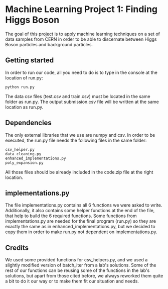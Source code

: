 # Machine Learning Project 1: Finding Higgs Boson
The goal of this project is to apply machine learning techniques on a set of data samples from CERN in order to be able to discernate between Higgs Boson particles and background particles.

## Getting started
In order to run our code, all you need to do is to type in the console at the location of run.py:
```
python run.py 
```
The data csv files (test.csv and train.csv) must be located in the same folder as run.py. The output submission.csv file will be written at the same location as run.py.
 
## Dependencies
The only external libraries that we use are numpy and csv. In order to be executed, the run.py file needs the following files in the same folder:
```
csv_helper.py
data_cleaning.py
enhanced_implementations.py
poly_expansion.py
```
All those files should be already included in the code.zip file at the right location.

## implementations.py
The file implementations.py contains all 6 functions we were asked to write. Additionally, it also contains some helper functions at the end of the file, that help to build the 6 required functions.
Some functions from implementations.py are needed for the final program (run.py) so they are exactly the same as in enhanced_implementations.py, but we decided to copy them in order to make run.py not dependent on implementations.py.

## Credits
We used some provided functions for csv_helpers.py, and we used a slightly modified version of batch_iter from a lab's solutions. Some of the rest of our functions can be reusing some of the functions in the lab's solutions, but apart from those cited before, we always reworked them quite a bit to do it our way or to make them fit our situation and needs.
